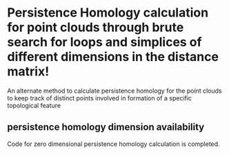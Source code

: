 # Persistence Homology calculation for point clouds through brute search for loops and simplices of different dimensions in the distance matrix!

An alternate method to calculate persistence homology for the point clouds to keep track of distinct points involved in formation of a specific topological feature

## persistence homology dimension availability
Code for zero dimensional persistence homology calculation is completed.